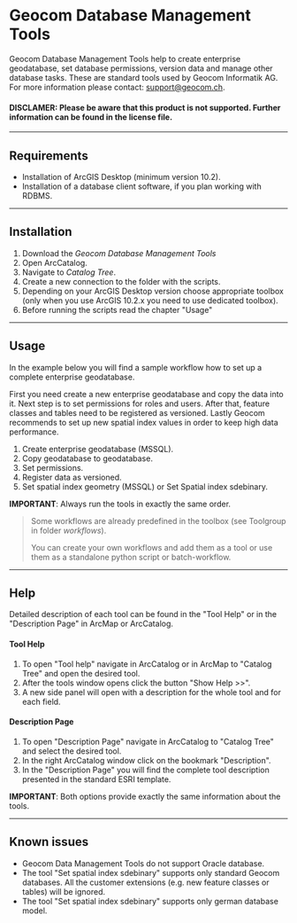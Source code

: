 # Geocom Database Management Tools

Geocom Database Management Tools help to create enterprise geodatabase, set database permissions, version data and manage other database tasks. These are standard tools used by Geocom Informatik AG. For more information please contact: support@geocom.ch. 

#### DISCLAMER: Please be aware that this product is not supported. Further information can be found in the license file.

------
## Requirements

- Installation of ArcGIS Desktop (minimum version 10.2). 
- Installation of a database client software, if you plan working with RDBMS.

------
## Installation 

1. Download the *Geocom Database Management Tools* 
3. Open ArcCatalog.
4. Navigate to *Catalog Tree*.
5. Create a new connection to the folder with the scripts.
6. Depending on your ArcGIS Desktop version choose appropriate toolbox (only when you use ArcGIS 10.2.x you need to use dedicated toolbox).
7. Before running the scripts read the chapter "Usage"


------
## Usage 

In the example below you will find a sample workflow how to set up a complete enterprise geodatabase. 

First you need create a new enterprise geodatabase and copy the data into it. Next step is to set permissions for roles and users. After that, feature classes and tables need to be registered as versioned. Lastly Geocom recommends to set up new spatial index values in order to keep high data performance. 


1. Create enterprise geodatabase (MSSQL).
2. Copy geodatabase to geodatabase.
3. Set permissions.
4. Register data as versioned.
5. Set spatial index geometry (MSSQL) or Set Spatial index sdebinary.

**IMPORTANT**: Always run the tools in exactly the same order.

> Some workflows are already predefined in the toolbox (see Toolgroup in folder *workflows*).
>
> You can create your own workflows and add them as a tool or use them as a standalone python script or batch-workflow.

------
## Help

Detailed description of each tool can be found in the "Tool Help" or in the "Description Page" in ArcMap or ArcCatalog.

#### Tool Help

1. To open "Tool help" navigate in ArcCatalog or in ArcMap to "Catalog Tree" and open the desired tool.
2. After the tools window opens click the button "Show Help >>". 
3. A new side panel will open with a description for the whole tool and for each field.

#### Description Page

1. To open "Description Page" navigate in ArcCatalog to "Catalog Tree" and select the desired tool.
2. In the right ArcCatalog window click on the bookmark "Description".
3. In the "Description Page" you will find the complete tool description presented in the standard ESRI template. 

**IMPORTANT**: Both options provide exactly the same information about the tools. 

------
## Known issues

- Geocom Data Management Tools do not support Oracle database.
- The tool "Set spatial index sdebinary" supports only standard Geocom databases. All the customer extensions (e.g. new feature classes or tables) will be ignored.
- The tool "Set spatial index sdebinary" supports only german database model.
